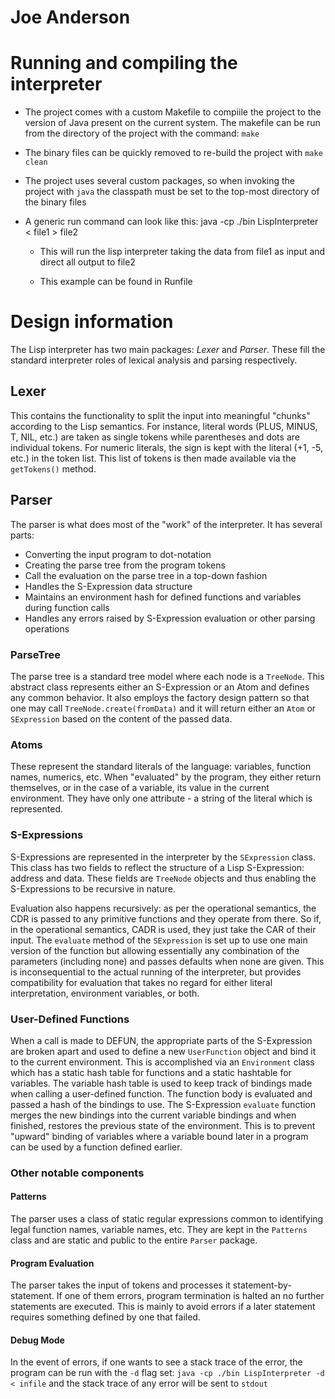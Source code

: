 # Joe Anderson

Running and compiling the interpreter
======================================

* 	The project comes with a custom Makefile to compiile the project to the version of Java present on the current system.  The makefile can be run 	from the directory of the project with the command: `make`

* 	The binary files can be quickly removed to re-build the project with `make clean`

* 	The project uses several custom packages, so when invoking the project with `java` the classpath must be set to the top-most directory of the 		binary files

* 	A generic run command can look like this: java -cp ./bin LispInterpreter < file1 > file2

	* This will run the lisp interpreter taking the data from file1 as input and direct all output to file2

	* This example can be found in Runfile


Design information
==================

The Lisp interpreter has two main packages: *Lexer* and *Parser*. These fill the standard interpreter roles of lexical analysis and parsing respectively.  

Lexer
-----

This contains the functionality to split the input into meaningful "chunks" according to the Lisp semantics. For instance, literal words (PLUS, MINUS, T, NIL, etc.) are taken as single tokens while parentheses and dots are individual tokens. For numeric literals, the sign is kept with the literal (+1, -5, etc.) in the token list. This list of tokens is then made available via the `getTokens()` method.

Parser
------

The parser is what does most of the "work" of the interpreter. It has several parts:

*	Converting the input program to dot-notation
*	Creating the parse tree from the program tokens
*	Call the evaluation on the parse tree in a top-down fashion
*	Handles the S-Expression data structure
*	Maintains an environment hash for defined functions and variables during function calls
*	Handles any errors raised by S-Expression evaluation or other parsing operations

### ParseTree

The parse tree is a standard tree model where each node is a `TreeNode`. This abstract class represents either an S-Expression or an Atom and defines any common behavior. It also employs the factory design pattern so that one may call `TreeNode.create(fromData)` and it will return either an `Atom` or `SExpression` based on the content of the passed data.

### Atoms

These represent the standard literals of the language: variables, function names, numerics, etc. When "evaluated" by the program, they either return themselves, or in the case of a variable, its value in the current environment. They have only one attribute - a string of the literal which is represented.

### S-Expressions

S-Expressions are represented in the interpreter by the `SExpression` class. This class has two fields to reflect the structure of a Lisp S-Expression: address and data.  These fields are `TreeNode` objects and thus enabling the S-Expressions to be recursive in nature. 

Evaluation also happens recursively: as per the operational semantics, the CDR is passed to any primitive functions and they operate from there. So if, in the operational semantics, CADR is used, they just take the CAR of their input.  The `evaluate` method of the `SExpression` is set up to use one main version of the function but allowing essentially any combination of the parameters (including none) and passes defaults when none are given. This is inconsequential to the actual running of the interpreter, but provides compatibility for evaluation that takes no regard for either literal interpretation, environment variables, or both.

### User-Defined Functions

When a call is made to DEFUN, the appropriate parts of the S-Expression are broken apart and used to define a new `UserFunction` object and bind it to the current environment. This is accomplished via an `Environment` class which has a static hash table for functions and a static hashtable for variables. The variable hash table is used to keep track of bindings made when calling a user-defined function.  The function body is evaluated and passed a hash of the bindings to use. The S-Expression `evaluate` function merges the new bindings into the current variable bindings and when finished, restores the previous state of the environment. This is to prevent "upward" binding of variables where a variable bound later in a program can be used by a function defined earlier.

### Other notable components

#### Patterns

The parser uses a class of static regular expressions common to identifying legal function names, variable names, etc.  They are kept in the `Patterns` class and are static and public to the entire `Parser` package.

#### Program Evaluation

The parser takes the input of tokens and processes it statement-by-statement. If one of them errors, program termination is halted an no further statements are executed. This is mainly to avoid errors if a later statement requires something defined by one that failed.

#### Debug Mode

In the event of errors, if one wants to see a stack trace of the error, the program can be run with the `-d` flag set: `java -cp ./bin LispInterpreter -d < infile` and the stack trace of any error will be sent to `stdout`
